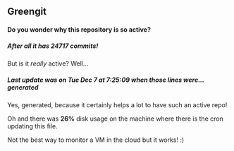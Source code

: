 ## Greengit

#### Do you wonder why this repository is so active?

##### After all it has 24717 commits!

But is it *really* active? Well...

##### Last update was on Tue Dec 7 at 7:25:09 when those lines were... generated

Yes, generated, because it certainly helps a lot to have such an active repo!

Oh and there was **26%** disk usage on the machine
where there is the cron updating this file.

Not the best way to monitor a VM in the cloud but it works! :)
